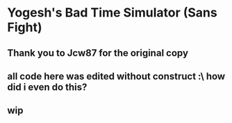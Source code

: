 # Yogesh's Bad Time Simulator (Sans Fight)

## Thank you to Jcw87 for the original copy
## all code here was edited without construct :\ how did i even do this?
## wip
